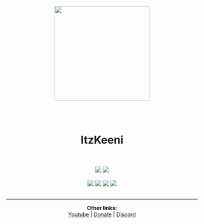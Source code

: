 <p align="center">
  <img src="https://cdn.discordapp.com/attachments/871062118533845073/1096695675133112330/skinmc-avatar_6.png" style="width: 250px">
</p>

<div align="center">
    <br><br>
    <h1>ItzKeeni</h1 width: 120px>
</div>

<div align="center">
<br><br>
<img src="https://img.shields.io/badge/figma-%23F24E1E.svg?style=for-the-badge&logo=figma&logoColor=white"/> <img src="https://img.shields.io/badge/Visual%20Studio%20Code-0078d7.svg?style=for-the-badge&logo=visual-studio-code&logoColor=white)"/>
<br><br>
<img src="https://img.shields.io/badge/html5-%23E34F26.svg?style=for-the-badge&logo=html5&logoColor=white" /> <img src="https://img.shields.io/badge/css3-%231572B6.svg?style=for-the-badge&logo=css3&logoColor=white" /> <img src="https://img.shields.io/badge/javascript-%23323330.svg?style=for-the-badge&logo=javascript&logoColor=%23F7DF1E" /> <img src="https://img.shields.io/badge/python-3670A0?style=for-the-badge&logo=python&logoColor=ffdd54" />
<br><br>
</div>

___

<p align="center">
  <b>Other links: </b><br>
  <a href="https://www.youtube.com/channel/UCM6InRH22Xno8nywrZnbhLA">Youtube</a> |
  <a href="https://www.donationalerts.com/r/ItzKeeni">Donate</a> |
  <a href="https://discord.gg/knPVuaR3Kg">Discord</a>
  <br><br>
</p>

